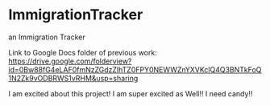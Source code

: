 # ImmigrationTracker
an Immigration Tracker

Link to Google Docs folder of previous work: https://drive.google.com/folderview?id=0Bw88fG4eLAF0fmNzZGdzZlhTZ0FPY0NEWWZnYXVKclQ4Q3BNTkFoQ1N2Zk9vODBRWS1vRHM&usp=sharing

I am excited about this project!
I am super excited as Well!!
I need candy!!
